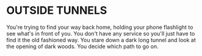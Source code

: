 # OUTSIDE TUNNELS
You're trying to find your way back home, holding your phone flashlight to see what's in front of you. You don't have any service so you'll just have to find it the old fashioned way. You stare down a dark long tunnel and look at the opening of dark woods. You decide which path to go on.


